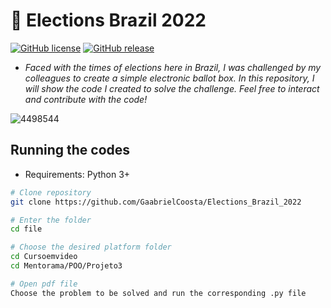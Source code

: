 # 🤡 Elections Brazil 2022

[![GitHub license](https://img.shields.io/github/license/carloscuesta/materialshell.svg?style=flat-square)](https://github.com/carloscuesta/materialshell)
[![GitHub release](https://img.shields.io/github/release/carloscuesta/materialshell.svg?style=flat-square)](https://github.com/carloscuesta/materialshell)

- *Faced with the times of elections here in Brazil, I was challenged by my colleagues to create a simple electronic ballot box. In this repository, I will show the code I created to solve the challenge. Feel free to interact and contribute with the code!*

![4498544](https://user-images.githubusercontent.com/108695592/197280632-64356b7e-6c05-459b-9ed9-547d5733fb22.jpg)

## Running the codes
- Requirements: Python 3+

```bash
# Clone repository
git clone https://github.com/GaabrielCoosta/Elections_Brazil_2022

# Enter the folder
cd file

# Choose the desired platform folder
cd Cursoemvideo
cd Mentorama/POO/Projeto3

# Open pdf file
Choose the problem to be solved and run the corresponding .py file
```
